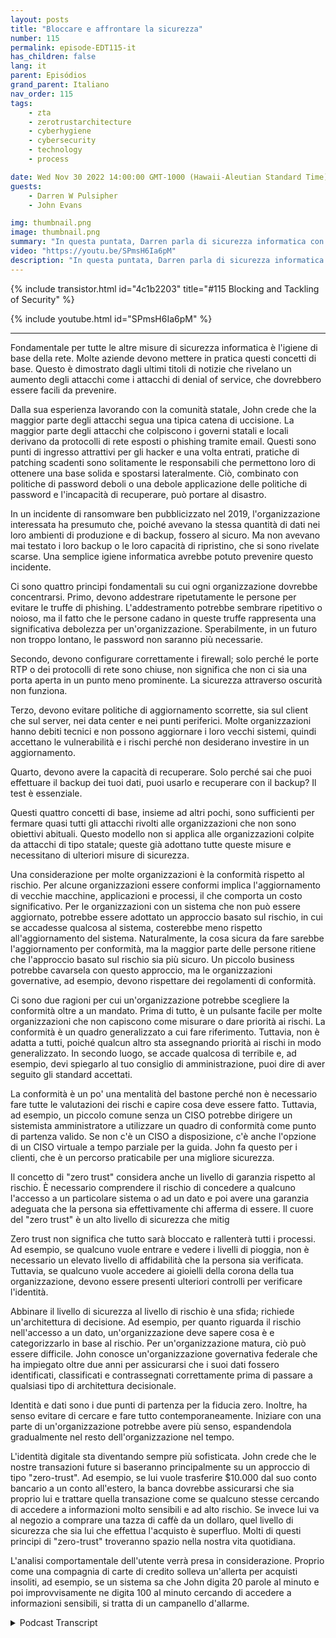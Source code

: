 ```yaml
---
layout: posts
title: "Bloccare e affrontare la sicurezza"
number: 115
permalink: episode-EDT115-it
has_children: false
lang: it
parent: Episódios
grand_parent: Italiano
nav_order: 115
tags:
    - zta
    - zerotrustarchitecture
    - cyberhygiene
    - cybersecurity
    - technology
    - process

date: Wed Nov 30 2022 14:00:00 GMT-1000 (Hawaii-Aleutian Standard Time)
guests:
    - Darren W Pulsipher
    - John Evans

img: thumbnail.png
image: thumbnail.png
summary: "In questa puntata, Darren parla di sicurezza informatica con il ritorno dell'ospite John Evans, Chief Technology Advisor presso World Wide Technology (WWT)."
video: "https://youtu.be/SPmsH6Ia6pM"
description: "In questa puntata, Darren parla di sicurezza informatica con il ritorno dell'ospite John Evans, Chief Technology Advisor presso World Wide Technology (WWT)."
---
```


<div>
{% include transistor.html id="4c1b2203" title="#115 Blocking and Tackling of Security" %}

{% include youtube.html id="SPmsH6Ia6pM" %}
</div>

---

Fondamentale per tutte le altre misure di sicurezza informatica è l'igiene di base della rete. Molte aziende devono mettere in pratica questi concetti di base. Questo è dimostrato dagli ultimi titoli di notizie che rivelano un aumento degli attacchi come i attacchi di denial of service, che dovrebbero essere facili da prevenire.

Dalla sua esperienza lavorando con la comunità statale, John crede che la maggior parte degli attacchi segua una tipica catena di uccisione. La maggior parte degli attacchi che colpiscono i governi statali e locali derivano da protocolli di rete esposti o phishing tramite email. Questi sono punti di ingresso attrattivi per gli hacker e una volta entrati, pratiche di patching scadenti sono solitamente le responsabili che permettono loro di ottenere una base solida e spostarsi lateralmente. Ciò, combinato con politiche di password deboli o una debole applicazione delle politiche di password e l'incapacità di recuperare, può portare al disastro.

In un incidente di ransomware ben pubblicizzato nel 2019, l'organizzazione interessata ha presumuto che, poiché avevano la stessa quantità di dati nei loro ambienti di produzione e di backup, fossero al sicuro. Ma non avevano mai testato i loro backup o le loro capacità di ripristino, che si sono rivelate scarse. Una semplice igiene informatica avrebbe potuto prevenire questo incidente.

Ci sono quattro principi fondamentali su cui ogni organizzazione dovrebbe concentrarsi. Primo, devono addestrare ripetutamente le persone per evitare le truffe di phishing. L'addestramento potrebbe sembrare ripetitivo o noioso, ma il fatto che le persone cadano in queste truffe rappresenta una significativa debolezza per un'organizzazione. Sperabilmente, in un futuro non troppo lontano, le password non saranno più necessarie.

Secondo, devono configurare correttamente i firewall; solo perché le porte RTP o dei protocolli di rete sono chiuse, non significa che non ci sia una porta aperta in un punto meno prominente. La sicurezza attraverso oscurità non funziona.

Terzo, devono evitare politiche di aggiornamento scorrette, sia sul client che sul server, nei data center e nei punti periferici. Molte organizzazioni hanno debiti tecnici e non possono aggiornare i loro vecchi sistemi, quindi accettano le vulnerabilità e i rischi perché non desiderano investire in un aggiornamento.

Quarto, devono avere la capacità di recuperare. Solo perché sai che puoi effettuare il backup dei tuoi dati, puoi usarlo e recuperare con il backup? Il test è essenziale.

Questi quattro concetti di base, insieme ad altri pochi, sono sufficienti per fermare quasi tutti gli attacchi rivolti alle organizzazioni che non sono obiettivi abituali. Questo modello non si applica alle organizzazioni colpite da attacchi di tipo statale; queste già adottano tutte queste misure e necessitano di ulteriori misure di sicurezza.

Una considerazione per molte organizzazioni è la conformità rispetto al rischio. Per alcune organizzazioni essere conformi implica l'aggiornamento di vecchie macchine, applicazioni e processi, il che comporta un costo significativo. Per le organizzazioni con un sistema che non può essere aggiornato, potrebbe essere adottato un approccio basato sul rischio, in cui se accadesse qualcosa al sistema, costerebbe meno rispetto all'aggiornamento del sistema. Naturalmente, la cosa sicura da fare sarebbe l'aggiornamento per conformità, ma la maggior parte delle persone ritiene che l'approccio basato sul rischio sia più sicuro. Un piccolo business potrebbe cavarsela con questo approccio, ma le organizzazioni governative, ad esempio, devono rispettare dei regolamenti di conformità.

Ci sono due ragioni per cui un'organizzazione potrebbe scegliere la conformità oltre a un mandato. Prima di tutto, è un pulsante facile per molte organizzazioni che non capiscono come misurare o dare priorità ai rischi. La conformità è un quadro generalizzato a cui fare riferimento. Tuttavia, non è adatta a tutti, poiché qualcun altro sta assegnando priorità ai rischi in modo generalizzato. In secondo luogo, se accade qualcosa di terribile e, ad esempio, devi spiegarlo al tuo consiglio di amministrazione, puoi dire di aver seguito gli standard accettati.

La conformità è un po' una mentalità del bastone perché non è necessario fare tutte le valutazioni dei rischi e capire cosa deve essere fatto. Tuttavia, ad esempio, un piccolo comune senza un CISO potrebbe dirigere un sistemista amministratore a utilizzare un quadro di conformità come punto di partenza valido. Se non c'è un CISO a disposizione, c'è anche l'opzione di un CISO virtuale a tempo parziale per la guida. John fa questo per i clienti, che è un percorso praticabile per una migliore sicurezza.

Il concetto di "zero trust" considera anche un livello di garanzia rispetto al rischio. È necessario comprendere il rischio di concedere a qualcuno l'accesso a un particolare sistema o ad un dato e poi avere una garanzia adeguata che la persona sia effettivamente chi afferma di essere. Il cuore del "zero trust" è un alto livello di sicurezza che mitig

Zero trust non significa che tutto sarà bloccato e rallenterà tutti i processi. Ad esempio, se qualcuno vuole entrare e vedere i livelli di pioggia, non è necessario un elevato livello di affidabilità che la persona sia verificata. Tuttavia, se qualcuno vuole accedere ai gioielli della corona della tua organizzazione, devono essere presenti ulteriori controlli per verificare l'identità.

Abbinare il livello di sicurezza al livello di rischio è una sfida; richiede un'architettura di decisione. Ad esempio, per quanto riguarda il rischio nell'accesso a un dato, un'organizzazione deve sapere cosa è e categorizzarlo in base al rischio. Per un'organizzazione matura, ciò può essere difficile. John conosce un'organizzazione governativa federale che ha impiegato oltre due anni per assicurarsi che i suoi dati fossero identificati, classificati e contrassegnati correttamente prima di passare a qualsiasi tipo di architettura decisionale.

Identità e dati sono i due punti di partenza per la fiducia zero. Inoltre, ha senso evitare di cercare e fare tutto contemporaneamente. Iniziare con una parte di un'organizzazione potrebbe avere più senso, espandendola gradualmente nel resto dell'organizzazione nel tempo.

L'identità digitale sta diventando sempre più sofisticata. John crede che le nostre transazioni future si baseranno principalmente su un approccio di tipo "zero-trust". Ad esempio, se lui vuole trasferire $10.000 dal suo conto bancario a un conto all'estero, la banca dovrebbe assicurarsi che sia proprio lui e trattare quella transazione come se qualcuno stesse cercando di accedere a informazioni molto sensibili e ad alto rischio. Se invece lui va al negozio a comprare una tazza di caffè da un dollaro, quel livello di sicurezza che sia lui che effettua l'acquisto è superfluo. Molti di questi principi di "zero-trust" troveranno spazio nella nostra vita quotidiana.

L'analisi comportamentale dell'utente verrà presa in considerazione. Proprio come una compagnia di carte di credito solleva un'allerta per acquisti insoliti, ad esempio, se un sistema sa che John digita 20 parole al minuto e poi improvvisamente ne digita 100 al minuto cercando di accedere a informazioni sensibili, si tratta di un campanello d'allarme.



<details>
<summary> Podcast Transcript </summary>

<p></p>

</details>

